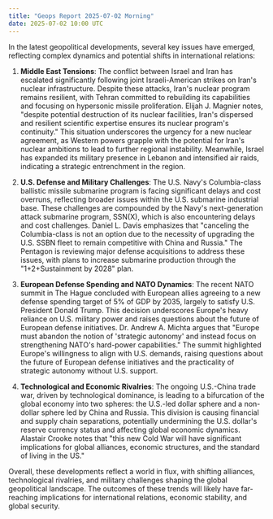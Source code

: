 ```yaml
---
title: "Geops Report 2025-07-02 Morning"
date: 2025-07-02 10:00 UTC
---
```


In the latest geopolitical developments, several key issues have emerged, reflecting complex dynamics and potential shifts in international relations:

1. **Middle East Tensions**: The conflict between Israel and Iran has escalated significantly following joint Israeli-American strikes on Iran's nuclear infrastructure. Despite these attacks, Iran's nuclear program remains resilient, with Tehran committed to rebuilding its capabilities and focusing on hypersonic missile proliferation. Elijah J. Magnier notes, "despite potential destruction of its nuclear facilities, Iran's dispersed and resilient scientific expertise ensures its nuclear program's continuity." This situation underscores the urgency for a new nuclear agreement, as Western powers grapple with the potential for Iran's nuclear ambitions to lead to further regional instability. Meanwhile, Israel has expanded its military presence in Lebanon and intensified air raids, indicating a strategic entrenchment in the region.

2. **U.S. Defense and Military Challenges**: The U.S. Navy's Columbia-class ballistic missile submarine program is facing significant delays and cost overruns, reflecting broader issues within the U.S. submarine industrial base. These challenges are compounded by the Navy's next-generation attack submarine program, SSN(X), which is also encountering delays and cost challenges. Daniel L. Davis emphasizes that "canceling the Columbia-class is not an option due to the necessity of upgrading the U.S. SSBN fleet to remain competitive with China and Russia." The Pentagon is reviewing major defense acquisitions to address these issues, with plans to increase submarine production through the "1+2+Sustainment by 2028" plan.

3. **European Defense Spending and NATO Dynamics**: The recent NATO summit in The Hague concluded with European allies agreeing to a new defense spending target of 5% of GDP by 2035, largely to satisfy U.S. President Donald Trump. This decision underscores Europe's heavy reliance on U.S. military power and raises questions about the future of European defense initiatives. Dr. Andrew A. Michta argues that "Europe must abandon the notion of 'strategic autonomy' and instead focus on strengthening NATO's hard-power capabilities." The summit highlighted Europe's willingness to align with U.S. demands, raising questions about the future of European defense initiatives and the practicality of strategic autonomy without U.S. support.

4. **Technological and Economic Rivalries**: The ongoing U.S.-China trade war, driven by technological dominance, is leading to a bifurcation of the global economy into two spheres: the U.S.-led dollar sphere and a non-dollar sphere led by China and Russia. This division is causing financial and supply chain separations, potentially undermining the U.S. dollar's reserve currency status and affecting global economic dynamics. Alastair Crooke notes that "this new Cold War will have significant implications for global alliances, economic structures, and the standard of living in the US."

Overall, these developments reflect a world in flux, with shifting alliances, technological rivalries, and military challenges shaping the global geopolitical landscape. The outcomes of these trends will likely have far-reaching implications for international relations, economic stability, and global security.
